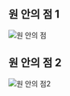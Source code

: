 ## 원 안의 점 1
![원 안의 점](https://github.com/passgiant/ssafy_study/assets/84299665/7b36de91-591f-481b-a8ae-7245ec1f75b8)
## 원 안의 점 2
![원 안의 점2](https://github.com/passgiant/ssafy_study/assets/84299665/25b47b5e-2ac1-44ca-accd-bbb9c5ef2b47)
